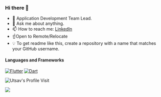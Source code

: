 
### Hi there 👋

- 🔭 Application Development Team Lead.
- 💬 Ask me about anything.
-  📫 How to reach me: <a href="https://linkedin.com/in/tornike-kurdadze">LinkedIn</a>
- ☝️Open to Remote/Relocate
- 💡 To get readme like this, create a repository with a name that matches your GitHub username.


#### Languages and Frameworks

<!-- TODO: Make technologies links takes you to repositories -->
[![Flutter](https://img.shields.io/badge/Flutter-%2302569B.svg?style=for-the-badge&logo=Flutter&logoColor=white)](#) [![Dart](https://img.shields.io/badge/dart-%230175C2.svg?style=for-the-badge&logo=dart&logoColor=white)](#)



![Utsav's Profile Visit](https://komarev.com/ghpvc/?username=Tkko&color=green&label=Profile+Views)

<img src="https://github-readme-stats.vercel.app/api?username=okradze&count_private=true&show_icons=true&include_all_commits=true&theme=calm">
